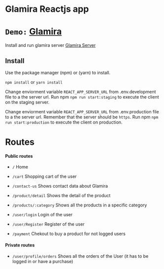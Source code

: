 


# Glamira Reactjs app

# `Demo:` [Glamira ](https://glamira-frontend.web.app)
  
  
  
Install and run glamira server
[Glamira Server](https://github.com/matias798/glamira-server)



## Install

Use the package manager (npm) or (yarn) to install.

`npm install`  or  `yarn install`

Change enviorment variable `REACT_APP_SERVER_URL` from .env.development file to a the server url.
Run npm `npm run start:staging` to execute the client on the staging server.


Change enviorment variable `REACT_APP_SERVER_URL` from .env.production file to a the server url.
Remember that the server should be `https`.
Run npm `npm run start:production` to execute the client on production.



# Routes

#### Public routes 

 - `/` Home  
 
-  `/cart` Shopping cart of the user

- `/contact-us` Shows contact data about Glamira

- `/product/detail` Shows the detail of the product

- `/products/:category` Shows all the products in a specific category

- `/user/login` Login of the user

-   `/user/Register` Register of the user

- `/payment` Chekout to buy a product for not logged users   
  

#### Private routes 
- `/user/profile/orders` Shows all the orders of the User (it has to be logged in or have a purchase)

